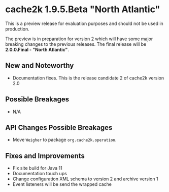 # cache2k 1.9.5.Beta "North Atlantic"

This is a preview release for evaluation purposes and should not be used in production.

The preview is in preparation for version 2 which will have some major breaking
changes to the previous releases. The final release will be **2.0.0.Final - "North Atlantic"**.

## New and Noteworthy

- Documentation fixes. This is the release candidate 2 of cache2k version 2.0

## Possible Breakages

- N/A
 
## API Changes Possible Breakages

- Move `Weigher` to package `org.cache2k.operation`.

## Fixes and Improvements

- Fix site build for Java 11
- Documentation touch ups
- Change configuration XML schema to version 2 and archive version 1
- Event listeners will be send the wrapped cache
